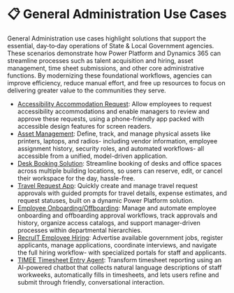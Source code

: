 # 📋 General Administration Use Cases
General Administration use cases highlight solutions that support the essential, day‑to‑day operations of State & Local Government agencies. These scenarios demonstrate how Power Platform and Dynamics 365 can streamline processes such as talent acquisition and hiring, asset management, time sheet submissions, and other core administrative functions. By modernizing these foundational workflows, agencies can improve efficiency, reduce manual effort, and free up resources to focus on delivering greater value to the communities they serve.

- [Accessibility Accommodation Request](./Accessibility-Accommodation-Request/): Allow employees to request accessibility accommodations and enable managers to
review and approve these requests, using a phone-friendly app packed with accessible design features for screen readers.
- [Asset Management](./Asset-Management/): Define, track, and manage physical assets like printers, laptops, and radios- including vendor
information, employee assignment history, security roles, and automated workflows- all accessible from a unified,
model-driven application.
- [Desk Booking Solution](./desk-booking/): Streamline booking of desks and office spaces across multiple building locations, so users can
reserve, edit, or cancel their workspace for the day, hassle-free.
- [Travel Request App](./Maker-Copilot-Travel-Request/): Quickly create and manage travel request approvals with guided prompts for travel details, expense
estimates, and request statuses, built on a dynamic Power Platform solution.
- [Employee Onboarding/Offboarding](./onboarding-offboarding-approval/): Manage and automate employee onboarding and offboarding approval workflows, track
approvals and history, organize access catalogs, and support manager-driven processes within departmental hierarchies.
- [RecruIT Employee Hiring](./RecruIT%20Employee%20Hiring/): Advertise available government jobs, register applicants, manage applications, coordinate
interviews, and navigate the full hiring workflow- with specialized portals for staff and applicants.
- [TIMEE Timesheet Entry Agent](./TIMEE/): Transform timesheet reporting using an AI-powered chatbot that collects natural language
descriptions of staff workweeks, automatically fills in timesheets, and lets users refine and submit through friendly,
conversational interaction.